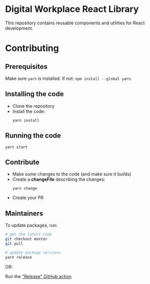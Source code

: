 # Digital Workplace React Library

This repository contains reusable components and utilities for React development.

# Contributing

## Prerequisites

Make sure `yarn` is installed. If not: `npm install --global yarn`.

## Installing the code

- Clone the repository
- Install the code:
  ```
  yarn install
  ```

## Running the code

```
yarn start
```

## Contribute

- Make some changes to the code (and make sure it builds)
- Create a **changeFile** describing the changes:
  ```
  yarn change
  ```
- Create your PR

## Maintainers

To update packages, run:

```bash
# get the latest code
git checkout master
git pull

# update package versions
yarn release
```

OR:

Run the ["Release" GitHub action](https://github.com/dlw-digitalworkplace/dw-react-lib/actions?query=workflow%3ARelease)
